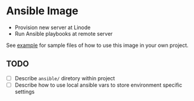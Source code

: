 # Ansible Image

* Provision new server at Linode
* Run Ansible playbooks at remote server

See [example](example/) for sample files of how to use this image in your own
project.

## TODO

* [ ] Describe `ansible/` diretory within project
* [ ] Describe how to use local ansible vars to store environment specific
  settings
